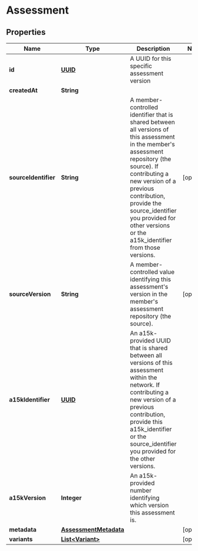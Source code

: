 
# Assessment

## Properties
Name | Type | Description | Notes
------------ | ------------- | ------------- | -------------
**id** | [**UUID**](UUID.md) | A UUID for this specific assessment version | 
**createdAt** | **String** |  | 
**sourceIdentifier** | **String** | A member-controlled identifier that is shared between all versions of this assessment in the member&#39;s assessment repository (the source).  If contributing a new version of a previous contribution, provide the source_identifier you provided for other versions or the a15k_identifier from those versions.  |  [optional]
**sourceVersion** | **String** | A member-controlled value identifying this assessment&#39;s version in the member&#39;s assessment repository (the source). |  [optional]
**a15kIdentifier** | [**UUID**](UUID.md) | An a15k-provided UUID that is shared between all versions of this assessment within the network. If contributing a new version of a previous contribution, provide this a15k_identifier or the source_identifier you provided for the other versions.  | 
**a15kVersion** | **Integer** | An a15k-provided number identifying which version this assessment is. | 
**metadata** | [**AssessmentMetadata**](AssessmentMetadata.md) |  |  [optional]
**variants** | [**List&lt;Variant&gt;**](Variant.md) |  |  [optional]



